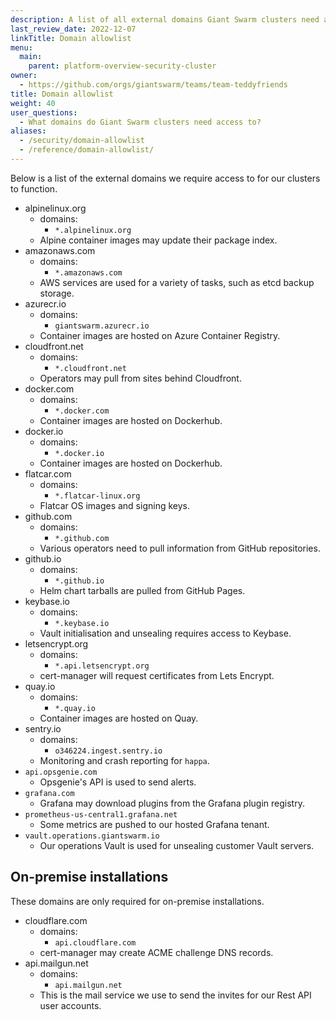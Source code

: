 ```yaml
---
description: A list of all external domains Giant Swarm clusters need access to in order to function.
last_review_date: 2022-12-07
linkTitle: Domain allowlist
menu:
  main:
    parent: platform-overview-security-cluster
owner:
  - https://github.com/orgs/giantswarm/teams/team-teddyfriends
title: Domain allowlist
weight: 40
user_questions:
  - What domains do Giant Swarm clusters need access to?
aliases:
  - /security/domain-allowlist
  - /reference/domain-allowlist/
---
```


Below is a list of the external domains we require access to for our clusters to function.

- alpinelinux.org
    - domains:
        - `*.alpinelinux.org`
    - Alpine container images may update their package index.
- amazonaws.com
    - domains:
        - `*.amazonaws.com`
    - AWS services are used for a variety of tasks, such as etcd backup storage.
- azurecr.io
    - domains:
        - `giantswarm.azurecr.io`
    - Container images are hosted on Azure Container Registry.
- cloudfront.net
    - domains:
        - `*.cloudfront.net`
    - Operators may pull from sites behind Cloudfront.
- docker.com
    - domains:
        - `*.docker.com`
    - Container images are hosted on Dockerhub.
- docker.io
    - domains:
        - `*.docker.io`
    - Container images are hosted on Dockerhub.
- flatcar.com
    - domains:
        - `*.flatcar-linux.org`
    - Flatcar OS images and signing keys.
- github.com
    - domains:
        - `*.github.com`
    - Various operators need to pull information from GitHub repositories.
- github.io
    - domains:
        - `*.github.io`
    - Helm chart tarballs are pulled from GitHub Pages.
- keybase.io
    - domains:
        - `*.keybase.io`
    - Vault initialisation and unsealing requires access to Keybase.
- letsencrypt.org
    - domains:
        - `*.api.letsencrypt.org`
    - cert-manager will request certificates from Lets Encrypt.
- quay.io
    - domains:
        - `*.quay.io`
    - Container images are hosted on Quay.
- sentry.io
    - domains:
        - `o346224.ingest.sentry.io`
    - Monitoring and crash reporting for `happa`.
- `api.opsgenie.com`
    - Opsgenie's API is used to send alerts.
- `grafana.com`
    - Grafana may download plugins from the Grafana plugin registry.
- `prometheus-us-central1.grafana.net`
    - Some metrics are pushed to our hosted Grafana tenant.
- `vault.operations.giantswarm.io`
    - Our operations Vault is used for unsealing customer Vault servers.

## On-premise installations

These domains are only required for on-premise installations.

- cloudflare.com
    - domains:
        - `api.cloudflare.com`
    - cert-manager may create ACME challenge DNS records.
- api.mailgun.net
    - domains:
        - `api.mailgun.net`
    - This is the mail service we use to send the invites for our Rest API user accounts.
